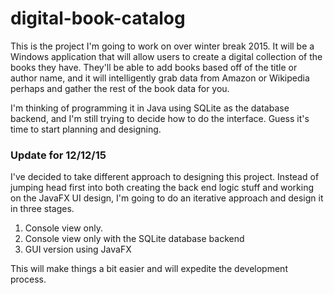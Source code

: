 # digital-book-catalog

This is the project I'm going to work on over winter break 2015.  It will be a Windows application
that will allow users to create a digital collection of the books they have.  They'll be able to add
books based off of the title or author name, and it will intelligently grab data from Amazon or
Wikipedia perhaps and gather the rest of the book data for you.

I'm thinking of programming it in Java using SQLite as the database backend, and I'm still trying to
decide how to do the interface.  Guess it's time to start planning and designing.  

### Update for 12/12/15
I've decided to take different approach to designing this project.  Instead of jumping head first into
both creating the back end logic stuff and working on the JavaFX UI design, I'm going to do an iterative
approach and design it in three stages.
1.  Console view only.
2.  Console view only with the SQLite database backend
3.  GUI version using JavaFX

This will make things a bit easier and will expedite the development process.
